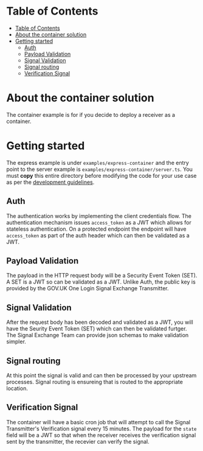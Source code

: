 # Table of Contents

- [Table of Contents](#table-of-contents)
- [About the container solution](#about-the-container-solution)
- [Getting started](#getting-started)
  - [Auth](#auth)
  - [Payload Validation](#payload-validation)
  - [Signal Validation](#signal-validation)
  - [Signal routing](#signal-routing)
  - [Verification Signal](#verification-signal)

# About the container solution

The container example is for if you decide to deploy a receiver as a container.

# Getting started

The express example is under `examples/express-container` and the entry point to the server example is `examples/express-container/server.ts`. You must **copy** this entire directory before modifying the code for your use case as per the [development guidelines](README.md#development-guidelines).

## Auth

The authentication works by implementing the client credentials flow. The authentication mechanism issues `access_token` as a JWT which allows for stateless authentication. On a protected endpoint the endpoint will have `access_token` as part of the auth header which can then be validated as a JWT.

## Payload Validation

The payload in the HTTP request body will be a Security Event Token (SET). A SET is a JWT so can be validated as a JWT. Unlike Auth, the public key is provided by the GOV.UK One Login Signal Exchange Transmitter.

## Signal Validation

After the request body has been decoded and validated as a JWT, you will have the Seurity Event Token (SET) which can then be validated furtger. The Signal Exchange Team can provide json schemas to make validation simpler.

## Signal routing

At this point the signal is valid and can then be processed by your upstream processes. Signal routing is ensureing that is routed to the appropriate location.

## Verification Signal

The container will have a basic cron job that will attempt to call the Signal Transmitter's Verification signal every 15 minutes. The payload for the `state` field will be a JWT so that when the receiver receives the verification signal sent by the transmitter, the recevier can verify the signal.
